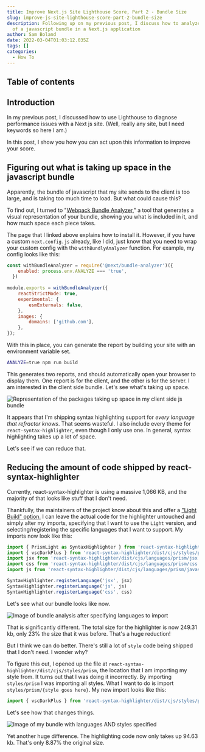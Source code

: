 ```yaml
---
title: Improve Next.js Site Lighthouse Score, Part 2 - Bundle Size
slug: improve-js-site-lighthouse-score-part-2-bundle-size
description: Following up on my previous post, I discuss how to analyze and reduce the size
  of a javascript bundle in a Next.js application
author: Sam Boland
date: 2022-03-04T01:03:12.035Z
tags: []
categories:
  - How To
---
```


## Table of contents

## Introduction

In my previous post, I discussed how to use Lighthouse to diagnose performance issues with a Next js site. (Well, really any site, but I need keywords so here I am.) 

In this post, I show you how you can act upon this information to improve your score. 

## Figuring out what is taking up space in the javascript bundle

Apparently, the bundle of javascript that my site sends to the client is too large, and is taking too much time to load. But what could cause this?

To find out, I turned to "[Webpack Bundle Analyzer](https://github.com/vercel/next.js/tree/canary/packages/next-bundle-analyzer)," a tool that generates a visual representation of your bundle, showing you what is included in it, and how much space each piece takes.

The page that I linked above explains how to install it. However, if you have a custom `next.config.js` already, like I did, just know that you need to wrap your custom config with the `withBundlyAnalyzer` function. For example, my config looks like this: 

```js
const withBundleAnalyzer = require('@next/bundle-analyzer')({
    enabled: process.env.ANALYZE === 'true',
  })
  
module.exports = withBundleAnalyzer({
    reactStrictMode: true,
    experimental: {
        esmExternals: false,
    },
    images: {
        domains: ['github.com'],
    },
});
```
With this in place, you can generate the report by building your site with an environment variable set.

```bash
ANALYZE=true npm run build
```
This generates two reports, and should automatically open your browser to display them. One report is for the client, and the other is for the server. I am interested in the client side bundle. Let's see what's taking up space. 

![Representation of the packages taking up space in my client side js bundle](/Screen%20Shot%202022-03-04%20at%2010.01.15%20AM.png)

It appears that I'm shipping syntax highlighting support for *every language that refractor knows*. That seems wasteful. I also include every theme for `react-syntax-highlighter`, even though I only use one. In general, syntax highlighting takes up a lot of space. 

Let's see if we can reduce that. 

## Reducing the amount of code shipped by react-syntax-highlighter

Currently, react-syntax-highlighter is using a massive 1,066 KB, and the majority of that looks like stuff that I don't need. 

Thankfully, the maintainers of the project know about this and offer a ["Light Build" option.](https://github.com/react-syntax-highlighter/react-syntax-highlighter#light-build) I can leave the actual code for the highlighter untouched and simply alter my imports, specifying that I want to use the `Light` version, and selecting/registering the specific languages that I want to support. My imports now look like this: 

```js
import { PrismLight as SyntaxHighlighter } from 'react-syntax-highlighter';
import { vscDarkPlus } from 'react-syntax-highlighter/dist/cjs/styles/prism';
import jsx from 'react-syntax-highlighter/dist/cjs/languages/prism/jsx'
import css from 'react-syntax-highlighter/dist/cjs/languages/prism/css'
import js from 'react-syntax-highlighter/dist/cjs/languages/prism/javascript'

SyntaxHighlighter.registerLanguage('jsx', jsx)
SyntaxHighlighter.registerLanguage('js', js)
SyntaxHighlighter.registerLanguage('css', css)
```
Let's see what our bundle looks like now. 

![Image of bundle analysis after specifying languages to import](/Screen%20Shot%202022-03-04%20at%2010.12.44%20AM.png)

That is significantly different. The total size for the highlighter is now 249.31 kb, only 23% the size that it was before. That's a huge reduction! 

But I think we can do better. There's still a lot of `style` code being shipped that I don't need. I wonder why? 

To figure this out, I opened up the file at `react-syntax-highlighter/dist/cjs/styles/prism`, the location that I am importing my style from. It turns out that I was doing it incorrectly. By importing `styles/prism` I was importing all styles. What I want to do is import `styles/prism/{style goes here}`. My new import looks like this: 

```js
import { vscDarkPlus } from 'react-syntax-highlighter/dist/cjs/styles/prism/vsc-dark-plus';
```

Let's see how that changes things. 

![Image of my bundle with languages AND styles specified](/Screen%20Shot%202022-03-04%20at%2010.21.53%20AM.png)

Yet another huge difference. The highlighting code now only takes up 94.63 kb. That's only 8.87% the original size. 

